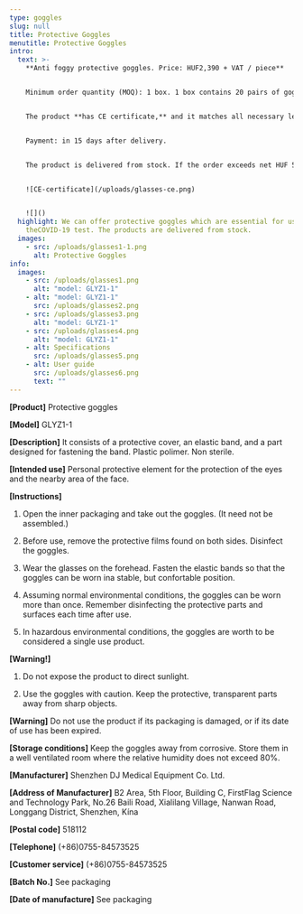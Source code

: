 ```yaml
---
type: goggles
slug: null
title: Protective Goggles
menutitle: Protective Goggles
intro:
  text: >-
    **Anti foggy protective goggles. Price: HUF2,390 + VAT / piece**


    Minimum order quantity (MOQ): 1 box. 1 box contains 20 pairs of goggles. A bigger quantity to be delivered is 200 pcs (10 boxes).


    The product **has CE certificate,** and it matches all necessary legal specifications.


    Payment: in 15 days after delivery.


    The product is delivered from stock. If the order exceeds net HUF 50,000, we deliver the products to the address specified by you for free.


    ![CE-certificate](/uploads/glasses-ce.png)


    ![]()
  highlight: We can offer protective goggles which are essential for using
    theCOVID-19 test. The products are delivered from stock.
  images:
    - src: /uploads/glasses1-1.png
      alt: Protective Goggles
info:
  images:
    - src: /uploads/glasses1.png
      alt: "model: GLYZ1-1"
    - alt: "model: GLYZ1-1"
      src: /uploads/glasses2.png
    - src: /uploads/glasses3.png
      alt: "model: GLYZ1-1"
    - src: /uploads/glasses4.png
      alt: "model: GLYZ1-1"
    - alt: Specifications
      src: /uploads/glasses5.png
    - alt: User guide
      src: /uploads/glasses6.png
      text: ""
---
```

**\[Product]** Protective goggles

**\[Model]** GLYZ1-1

**\[Description]** It consists of a protective cover, an elastic band, and a part designed for fastening the band. Plastic polimer. Non sterile. 

**\[Intended use]** Personal protective element for the protection of the eyes and the nearby area of the face. 

**\[Instructions]**

1. Open the inner packaging and take out the goggles. (It need not be assembled.) 

2. Before use, remove the protective films found on both sides. Disinfect the goggles.

3. Wear the glasses on the forehead. Fasten the elastic bands so that the goggles can be worn ina stable, but confortable position. 

4. Assuming normal environmental conditions, the goggles can be worn more than once. Remember disinfecting the protective parts and surfaces each time after use. 

5. In hazardous environmental conditions, the goggles are worth to be considered a single use product. 

**\[Warning!]** 

1. Do not expose the product to direct sunlight. 

2. Use the goggles with caution. Keep the protective, transparent parts away from sharp objects. 

**\[Warning]** Do not use the product if its packaging is damaged, or if its date of use has been expired. 

**\[Storage conditions]** Keep the goggles away from corrosive. Store them in a well ventilated room where the relative humidity does not exceed 80%. 

**\[Manufacturer]** Shenzhen DJ Medical Equipment Co. Ltd.

**\[Address of Manufacturer]** B2 Area, 5th Floor, Building C, FirstFlag Science and Technology Park, No.26 Baili Road, Xialilang Village, Nanwan Road, Longgang District, Shenzhen, Kína

**\[Postal code]** 518112

**\[Telephone]** (+86)0755-84573525

**\[Customer service]** (+86)0755-84573525

**\[Batch No.]** See packaging

**\[Date of manufacture]** See packaging